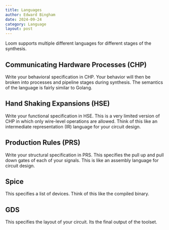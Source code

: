 ```yaml
---
title: Languages
author: Edward Bingham
date: 2024-09-24
category: Language
layout: post
---
```


Loom supports multiple different languages for different stages of the synthesis.

## Communicating Hardware Processes (CHP)

Write your behavioral specification in CHP. Your behavior will then be broken
into processes and pipeline stages during synthesis. The semantics of the
language is fairly similar to Golang.

## Hand Shaking Expansions (HSE)

Write your functional specification in HSE. This is a very limited version of
CHP in which only wire-level operations are allowed. Think of this like an
intermediate representation (IR) language for your circuit design.

## Production Rules (PRS)

Write your structural specification in PRS. This specifies the pull up and pull
down gates of each of your signals. This is like an assembly language for
circuit design.

## Spice

This specifies a list of devices. Think of this like the compiled binary.

## GDS

This specifies the layout of your circuit. Its the final output of the toolset.
